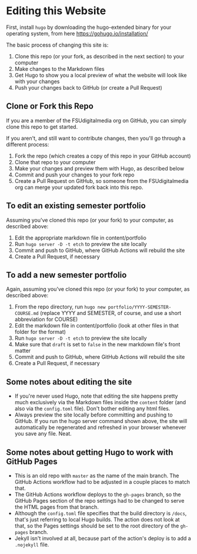 # Editing this Website

First, install `hugo` by downloading the hugo-extended binary for your operating system, from here <https://gohugo.io/installation/>

The basic process of changing this site is:

1. Clone this repo (or your fork, as described in the next section) to your computer
2. Make changes to the Markdown files
3. Get Hugo to show you a local preview of what the website will look like with your changes
4. Push your changes back to GitHub (or create a Pull Request)

## Clone or Fork this Repo

If you are a member of the FSUdigitalmedia org on GitHub, you can simply clone this repo to get started.

If you aren't, and still want to contribute changes, then you'll go through a different process:

1) Fork the repo (which creates a copy of this repo in your GitHub account)
2) Clone that repo to your computer
3) Make your changes and preview them with Hugo, as described below
4) Commit and push your changes to your fork repo
4) Create a Pull Request on GitHub, so someone from the FSUdigitalmedia org can merge your updated fork back into this repo.

## To edit an existing semester portfolio

Assuming you've cloned this repo (or your fork) to your computer, as described above:

1. Edit the appropriate markdown file in content/portfolio
2. Run `hugo server -D -t etch` to preview the site locally
3. Commit and push to GitHub, where GitHub Actions will rebuild the site
4. Create a Pull Request, if necessary

## To add a new semester portfolio

Again, assuming you've cloned this repo (or your fork) to your computer, as described above:

1. From the repo directory, run `hugo new portfolio/YYYY-SEMESTER-COURSE.md` (replace YYYY and SEMESTER, of course, and use a short abbreviation for COURSE)
2. Edit the markdown file in content/portfolio (look at other files in that folder for the format)
3. Run `hugo server -D -t etch` to preview the site locally
4. Make sure that `draft` is set to `false` in the new markdown file's front matter
5. Commit and push to GitHub, where GitHub Actions will rebuild the site
6. Create a Pull Request, if necessary

## Some notes about editing the site

* If you're never used Hugo, note that editing the site happens pretty much exclusively via the Markdown files inside the `content` folder (and also via the `config.toml` file). Don't bother editing any html files.
* Always preview the site locally before committing and pushing to GitHub. If you run the hugo server command shown above, the site will automatically be regenerated and refreshed in your browser whenever you save any file. Neat.

## Some notes about getting Hugo to work with GitHub Pages

* This is an old repo with `master` as the name of the main branch. The GitHub Actions workflow had to be adjusted in a couple places to match that. 
* The GitHub Actions workflow deploys to the `gh-pages` branch, so the GitHub Pages section of the repo settings had to be changed to serve the HTML pages from that branch.
* Although the `config.toml` file specifies that the build directory is `/docs`, that's just referring to local Hugo builds. The action does not look at that, so the Pages settings should be set to the root directory of the `gh-pages` branch. 
* Jekyll isn't involved at all, because part of the action's deploy is to add a `.nojekyll` file.
